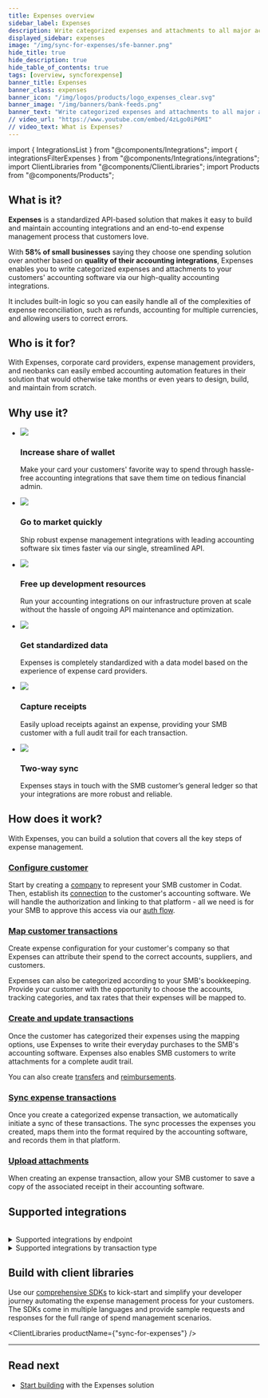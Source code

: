 ```yaml
---
title: Expenses overview
sidebar_label: Expenses
description: Write categorized expenses and attachments to all major accounting software, handling the complexities of expense reconciliation
displayed_sidebar: expenses
image: "/img/sync-for-expenses/sfe-banner.png"
hide_title: true
hide_description: true
hide_table_of_contents: true
tags: [overview, syncforexpense]
banner_title: Expenses
banner_class: expenses
banner_icon: "/img/logos/products/logo_expenses_clear.svg"
banner_image: "/img/banners/bank-feeds.png"
banner_text: "Write categorized expenses and attachments to all major accounting software, handling the complexities of expense reconciliation"
// video_url: "https://www.youtube.com/embed/4zLgo0iP6MI"
// video_text: What is Expenses?
---
```


import { IntegrationsList } from "@components/Integrations";
import { integrationsFilterExpenses } from "@components/Integrations/integrations";
import ClientLibraries from "@components/ClientLibraries";
import Products from "@components/Products";

## What is it?

**Expenses** is a standardized API-based solution that makes it easy to build and maintain accounting integrations and an end-to-end expense management process that customers love.

With **58% of small businesses** saying they choose one spending solution over another based on **quality of their accounting integrations**, Expenses enables you to write categorized expenses and attachments to your customers' accounting software via our high-quality accounting integrations.

It includes built-in logic so you can easily handle all of the complexities of expense reconciliation, such as refunds, accounting for multiple currencies, and allowing users to correct errors.

## Who is it for?

With Expenses, corporate card providers, expense management providers, and neobanks can easily embed accounting automation features in their solution that would otherwise take months or even years to design, build, and maintain from scratch.

## Why use it?

<ul className="card-container col-2">
  <li className="card">
    <div className="header">
      <img
        src="/img/wp-icons/copy-feature-bullet.svg"
        className="mini-icon"
      />
      <h3>Increase share of wallet</h3>
    </div>
    <p>
      Make your card your customers' favorite way to spend through hassle-free accounting integrations that save them time on tedious financial admin.
    </p>
  </li>

<li className="card">
  <div className="header">
    <img src="/img/wp-icons/copy-feature-bullet.svg" className="mini-icon" />
    <h3>Go to market quickly</h3>
  </div>
  <p>
    Ship robust expense management integrations with leading accounting software
    six times faster via our single, streamlined API.
  </p>
</li>

<li className="card">
  <div className="header">
    <img src="/img/wp-icons/copy-feature-bullet.svg" className="mini-icon" />
    <h3>Free up development resources</h3>
  </div>
  <p>
    Run your accounting integrations on our infrastructure proven at scale
    without the hassle of ongoing API maintenance and optimization.
  </p>
</li>

<li className="card">
  <div className="header">
    <img src="/img/wp-icons/copy-feature-bullet.svg" className="mini-icon" />
    <h3>Get standardized data</h3>
  </div>
  <p>
    Expenses is completely standardized with a data model based on the
    experience of expense card providers.
  </p>
</li>

<li className="card">
  <div className="header">
    <img src="/img/wp-icons/copy-feature-bullet.svg" className="mini-icon" />
    <h3>Capture receipts</h3>
  </div>
  <p>
    Easily upload receipts against an expense, providing your SMB customer with
    a full audit trail for each transaction.
  </p>
</li>

<li className="card">
  <div className="header">
    <img src="/img/wp-icons/copy-feature-bullet.svg" className="mini-icon" />
    <h3>Two-way sync</h3>
  </div>
  <p>
    Expenses stays in touch with the SMB customer’s general ledger so that your
    integrations are more robust and reliable.
  </p>
</li>

</ul>

## How does it work?

With Expenses, you can build a solution that covers all the key steps of expense management.

### [Configure customer](/expenses/configure-customer)

Start by creating a [company](../terms/company) to represent your SMB customer in Codat. Then, establish its [connection](/core-concepts/connections) to the customer's accounting software. We will handle the authorization and linking to that platform - all we need is for your SMB to approve this access via our [auth flow](/auth-flow/overview).

### [Map customer transactions](/expenses/config-and-categorize)

Create expense configuration for your customer's company so that Expenses can attribute their spend to the correct accounts, suppliers, and customers.

Expenses can also be categorized according to your SMB's bookkeeping. Provide your customer with the opportunity to choose the accounts, tracking categories, and tax rates that their expenses will be mapped to.

### [Create and update transactions](/expenses/sync-process/expense-transactions)

Once the customer has categorized their expenses using the mapping options, use Expenses to write their everyday purchases to the SMB's accounting software. Expenses also enables SMB customers to write attachments for a complete audit trail.

You can also create [transfers](/expenses/sync-process/transfer-transactions) and [reimbursements](/expenses/sync-process/reimbursable-expense-transactions).

### [Sync expense transactions](/expenses/sync-process/syncing-expenses)

Once you create a categorized expense transaction, we automatically initiate a sync of these transactions. The sync processes the expenses you created, maps them into the format required by the accounting software, and records them in that platform.

### [Upload attachments](/expenses/sync-process/uploading-receipts)

When creating an expense transaction, allow your SMB customer to save a copy of the associated receipt in their accounting software.

## Supported integrations

<IntegrationsList filter={integrationsFilterExpenses}/>
<br/>
<details>
<summary> Supported integrations by endpoint</summary>

| Integration        | expense-transactions  | reimbursable-expense-transactions | transfer-transactions | adjustment-transactions |
| ------------------ | --------------------- | --------------------------------- | --------------------- | ----------------------- |
| Dynamics 365       | ✔️                    |                                   |                       | ✔️                      |
| FreeAgent          | ✔️                    | ✔️                                | ✔️                    |                         |
| Oracle NetSuite    | ✔️                    | ✔️                                |                       |                         |
| QuickBooks Desktop | ✔️                    | ✔️                                | ✔️                    | ✔️                      |
| QuickBooks Online  | ✔️                    | ✔️                                | ✔️                    | ✔️                      |
| Sage Intacct       | ✔️ (credit card only) |                                   |                       |                         |
| Xero               | ✔️                    |                                   | ✔️                    | ✔️                      |
| Zoho Books         | ✔️                    | ✔️                                |                       |                         |

</details>

<details>
<summary> Supported integrations by transaction type</summary>

| Integration        | Payment               | Refund                | Reward                | Chargeback            |
| ------------------ | --------------------- | --------------------- | --------------------- | --------------------- |
| Dynamics 365       | ✔️                    | ✔️                    | ✔️                    | ✔️                    |
| FreeAgent          | ✔️                    |                       |                       |                       |
| Oracle NetSuite    | ✔️                    | ✔️                    | ✔️                    | ✔️                    |
| QuickBooks Desktop | ✔️                    | ✔️ (credit card only) | ✔️ (credit card only) | ✔️ (credit card only) |
| QuickBooks Online  | ✔️                    | ✔️                    | ✔️                    | ✔️                    |
| Sage Intacct       | ✔️ (credit card only) | ✔️ (credit card only) |                       |                       |
| Xero               | ✔️                    | ✔️                    | ✔️                    | ✔️                    |
| Zoho Books         | ✔️                    |                       |                       |                       |

</details>

## Build with client libraries

Use our [comprehensive SDKs](/get-started/libraries) to kick-start and simplify your developer journey automating the expense management process for your customers. The SDKs come in multiple languages and provide sample requests and responses for the full range of spend management scenarios.

<ClientLibraries productName={"sync-for-expenses"} />

---

## Read next

- [Start building](/expenses/getting-started) with the Expenses solution
